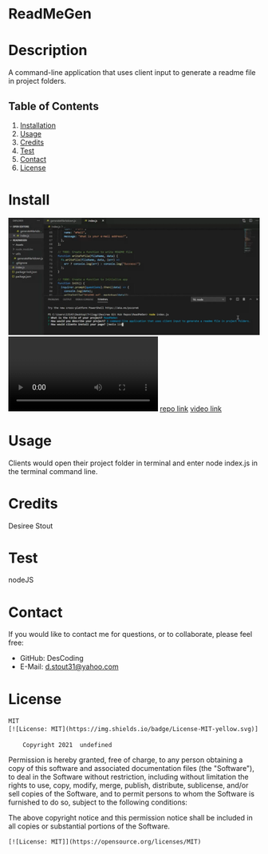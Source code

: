 
  # ReadMeGen 

  # Description
  A command-line application that uses client input to generate a readme file in project folders.

  ## Table of Contents
    
  1. [Installation](#Install)
  2. [Usage](#Usage)
  3. [Credits](#Credits)
  4. [Test](#Test)
  5. [Contact](#Contact)
  6. [License](#License)

  # Install 
  ![demo](Assets/ReadMeGenDemo.png)
  ![demo](Assets/ReadMeGenDemo.webm)
  [repo link](https://github.com/descoding/readmegen)
  [video link](https://drive.google.com/file/d/1s9q89yy77PopL_zvtELeXIzpmJcc9Q2-/view)
  
 

  # Usage
  Clients would open their project folder in terminal and enter node index.js in the terminal command line.

  # Credits
  Desiree Stout

  # Test
  nodeJS

  # Contact
  If you would like to contact me for questions, or to collaborate, please feel free:
   - GitHub:  DesCoding
   - E-Mail:  d.stout31@yahoo.com

  # License
    MIT  
    [![License: MIT](https://img.shields.io/badge/License-MIT-yellow.svg)]
    
        Copyright 2021  undefined

  Permission is hereby granted, free of charge, to any person obtaining a copy of this software and associated documentation files (the "Software"), to deal in the Software without restriction, including without limitation the rights to use, copy, modify, merge, publish, distribute, sublicense, and/or sell copies of the Software, and to permit persons to whom the Software is furnished to do so, subject to the following conditions:

  The above copyright notice and this permission notice shall be included in all copies or substantial portions of the Software.
    
    [![License: MIT]](https://opensource.org/licenses/MIT)
